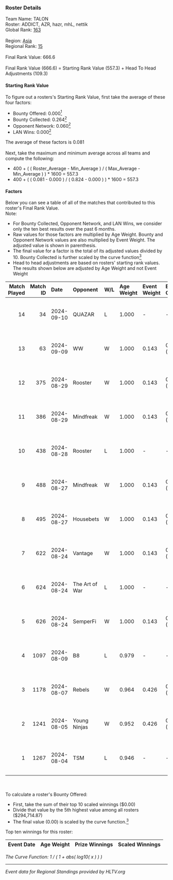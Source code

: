 ### Roster Details<br />
Team Name: TALON<br />
Roster: ADDICT, AZR, hazr, mhL, nettik<br />
Global Rank: [163](../../standings_global_2024_09_11.md)<br />
<br />
Region: [Asia]( ../../standings_asia_2024_09_11.md)<br />
Regional Rank: [15]( ../../standings_asia_2024_09_11.md)<br />
<br />
Final Rank Value:  666.6<br />
<br />
Final Rank Value (666.6) = Starting Rank Value (557.3) + Head To Head Adjustments (109.3)<br />

#### Starting Rank Value<br />
To figure out a rosters's Starting Rank Value, first take the average of these four factors:<br />
- Bounty Offered: 0.000[<sup>1</sup>](#table2)
- Bounty Collected: 0.264[<sup>2</sup>](#table1)
- Opponent Network: 0.060[<sup>2</sup>](#table1)
- LAN Wins: 0.000[<sup>2</sup>](#table1)

The average of these factors is 0.081<br />
<br />
Next, take the maximum and minimum average across all teams and compute the following:<br />
- 400 + ( ( Roster_Average - Min_Average ) / ( Max_Average - Min_Average ) ) * 1600 = 557.3
- 400 + ( ( 0.081 - 0.000 ) / ( 0.824 - 0.000 ) ) * 1600 = 557.3


#### Factors<br />
Below you can see a table of all of the matches that contributed to this roster's Final Rank Value.<br />
Note:<br />

- For Bounty Collected, Opponent Network, and LAN Wins, we consider only the ten best results over the past 6 months.
- Raw values for those factors are multiplied by Age Weight. Bounty and Opponent Network values are also multiplied by Event Weight. The adjusted value is shown in parenthesis.
- The final value for a factor is the total of its adjusted values divided by 10. Bounty Collected is further scaled by the curve function[<sup>3</sup>](#curveFunction)
- Head to head adjustments are based on rosters' starting rank values. The results shown below are adjusted by Age Weight and not Event Weight
<span id="table1"></span><br />


| Match Played | Match ID | Date       | Opponent       | W/L | Age Weight | Event Weight | Bounty Collected | Opponent Network | LAN Wins  | H2H Adj. | Roster                         |
| -: | -: | :- | :- | :- | :- | :- | :- | :- | :- | -: | :- |
|           14 |       34 | 2024-09-10 | QUAZAR         | L   | 1.000      | -            | -                | -                | -         |   -20.67 | ADDICT, AZR, hazr, mhL, nettik |
|           13 |       63 | 2024-09-09 | WW             | W   | 1.000      | 0.143        | 0.000 (0.000)    | 0.000 (0.000)    | 0 (0.000) |     4.98 | ADDICT, AZR, hazr, mhL, nettik |
|           12 |      375 | 2024-08-29 | Rooster        | W   | 1.000      | 0.143        | 0.007 (0.001)    | 0.332 (0.047)    | 0 (0.000) |    20.50 | ADDICT, AZR, hazr, mhL, nettik |
|           11 |      386 | 2024-08-29 | Mindfreak      | W   | 1.000      | 0.143        | 0.003 (0.000)    | 0.220 (0.031)    | 0 (0.000) |    18.75 | ADDICT, AZR, hazr, mhL, nettik |
|           10 |      438 | 2024-08-28 | Rooster        | L   | 1.000      | -            | -                | -                | -         |    -9.86 | ADDICT, AZR, hazr, mhL, nettik |
|            9 |      488 | 2024-08-27 | Mindfreak      | W   | 1.000      | 0.143        | 0.003 (0.000)    | 0.220 (0.031)    | 0 (0.000) |    19.46 | ADDICT, AZR, hazr, mhL, nettik |
|            8 |      495 | 2024-08-27 | Housebets      | W   | 1.000      | 0.143        | 0.002 (0.000)    | 0.148 (0.021)    | 0 (0.000) |    17.70 | ADDICT, AZR, hazr, mhL, nettik |
|            7 |      622 | 2024-08-24 | Vantage        | W   | 1.000      | 0.143        | 0.002 (0.000)    | 0.148 (0.021)    | 0 (0.000) |    15.68 | ADDICT, AZR, hazr, mhL, nettik |
|            6 |      624 | 2024-08-24 | The Art of War | L   | 1.000      | -            | -                | -                | -         |   -11.55 | ADDICT, AZR, hazr, mhL, nettik |
|            5 |      626 | 2024-08-24 | SemperFi       | W   | 1.000      | 0.143        | 0.000 (0.000)    | 0.000 (0.000)    | 0 (0.000) |     7.37 | ADDICT, AZR, hazr, mhL, nettik |
|            4 |     1097 | 2024-08-09 | B8             | L   | 0.979      | -            | -                | -                | -         |    -1.68 | ADDICT, AZR, hazr, mhL, nettik |
|            3 |     1178 | 2024-08-07 | Rebels         | W   | 0.964      | 0.426        | 0.028 (0.011)    | 0.670 (0.275)    | 0 (0.000) |    26.56 | ADDICT, AZR, hazr, mhL, nettik |
|            2 |     1241 | 2024-08-05 | Young Ninjas   | W   | 0.952      | 0.426        | 0.007 (0.003)    | 0.415 (0.168)    | 0 (0.000) |    24.40 | ADDICT, AZR, hazr, mhL, nettik |
|            1 |     1267 | 2024-08-04 | TSM            | L   | 0.946      | -            | -                | -                | -         |    -2.35 | ADDICT, AZR, hazr, mhL, nettik |

<br />
<span id="table2"></span><br />
To calculate a roster's Bounty Offered:<br />

- First, take the sum of their top 10 scaled winnings ($0.00)
- Divide that value by the 5th highest value among all rosters ($294,714.87)
- The final value (0.00) is scaled by the curve function.[<sup>3</sup>](#curveFunction)

Top ten winnings for this roster:<br />

| Event Date | Age Weight | Prize Winnings | Scaled Winnings |
| :- | -: | :- | :- |


<span id="curveFunction"></span>_The Curve Function: 1 / ( 1 + abs( log10( x ) ) )_<br />

---
_Event data for Regional Standings provided by HLTV.org_<br />
